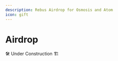 ```yaml
---
description: Rebus Airdrop for Osmosis and Atom
icon: gift
---
```


# Airdrop

🛠 Under Construction 🏗​